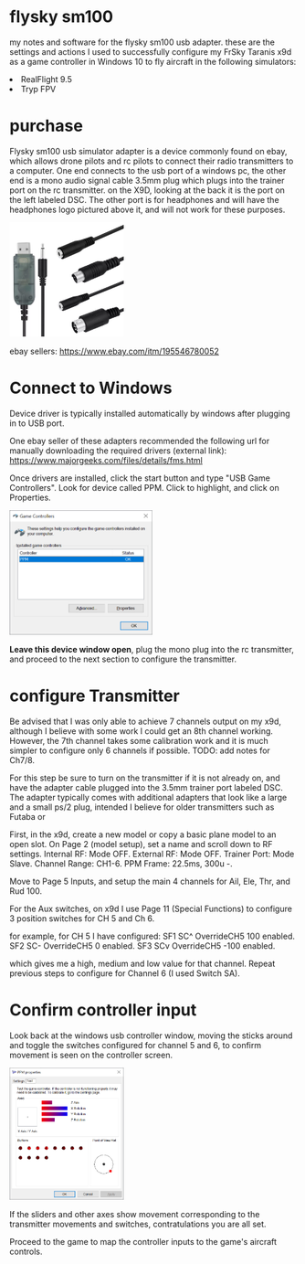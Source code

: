 # flysky sm100
my notes and software for the flysky sm100 usb adapter. these are the settings and actions I used to successfully configure my FrSky Taranis x9d as a game controller in Windows 10 to fly aircraft in the following simulators:
<li>RealFlight 9.5</li>
<li>Tryp FPV</li>

# purchase
Flysky sm100 usb simulator adapter is a device commonly found on ebay, which allows drone pilots and rc pilots to connect their radio transmitters to a computer. One end connects to the usb port of a windows pc, the other end is a mono audio signal cable 3.5mm plug which plugs into the trainer port on the rc transmitter. on the X9D, looking at the back it is the port on the left labeled DSC. The other port is for headphones and will have the headphones logo pictured above it, and will not work for these purposes. 

<img src="https://github.com/joshbasquez/flysky_sm100/blob/main/images/usbppm.png" width="200">

ebay sellers:
https://www.ebay.com/itm/195546780052

# Connect to Windows
Device driver is typically installed automatically by windows after plugging in to USB port. 

One ebay seller of these adapters recommended the following url for manually downloading the required drivers (external link):
https://www.majorgeeks.com/files/details/fms.html

Once drivers are installed, click the start button and type "USB Game Controllers". Look for device called PPM. Click to highlight, and click on Properties.

<img src="https://github.com/joshbasquez/flysky_sm100/blob/main/images/win10_usb_controllers.png" width="250">

<b>Leave this device window open</b>, plug the mono plug into the rc transmitter, and proceed to the next section to configure the transmitter.

# configure Transmitter
Be advised that I was only able to achieve 7 channels output on my x9d, although I believe with some work I could get an 8th channel working. However, the 7th channel takes some calibration work and it is much simpler to configure only 6 channels if possible. TODO: add notes for Ch7/8.

For this step be sure to turn on the transmitter if it is not already on, and have the adapter cable plugged into the 3.5mm trainer port labeled DSC. The adapter typically comes with additional adapters that look like a large and a small ps/2 plug, intended I believe for older transmitters such as Futaba or 

First, in the x9d, create a new model or copy a basic plane model to an open slot. On Page 2 (model setup), set a name and scroll down to RF settings.
Internal RF: Mode OFF. 
External RF: Mode OFF. 
Trainer Port: Mode Slave. Channel Range: CH1-6. PPM Frame: 22.5ms, 300u -.

Move to Page 5 Inputs, and setup the main 4 channels for Ail, Ele, Thr, and Rud 100. 

For the Aux switches, on x9d I use Page 11 (Special Functions) to configure 3 position switches for CH 5 and Ch 6. 

for example, for CH 5 I have configured:
SF1 SC^ OverrideCH5 100  enabled.
SF2 SC- OverrideCH5 0    enabled. 
SF3 SCv OverrideCH5 -100 enabled. 

which gives me a high, medium and low value for that channel. Repeat previous steps to configure for Channel 6 (I used Switch SA). 

# Confirm controller input
Look back at the windows usb controller window, moving the sticks around and toggle the switches configured for channel 5 and 6, to confirm movement is seen on the controller screen. 

<img src="https://github.com/joshbasquez/flysky_sm100/blob/main/images/usb-ppm-properties.png" width="200">

If the sliders and other axes show movement corresponding to the transmitter movements and switches, contratulations you are all set. 

Proceed to the game to map the controller inputs to the game's aircraft controls. 
